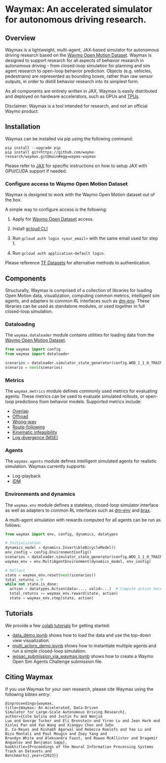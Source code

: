 # Waymax: An accelerated simulator for autonomous driving research.

## Overview

Waymax is a lightweight, multi-agent, JAX-based simulator for autonomous driving
research based on the [Waymo Open Motion Dataset](https://waymo.com/open/).
Waymax is designed to support research for all aspects of behavior research in
autonomous driving - from closed-loop simulation for planning and sim agent
research to open-loop behavior prediction. Objects (e.g. vehicles, pedestrians)
are represented as bounding boxes, rather than raw sensor outputs, in order to
distill behavior research into its simplest form.

As all components are entirely written in JAX, Waymax is easily distributed and
deployed on hardware accelerators, such as GPUs and
[TPUs](https://cloud.google.com/tpu).

Disclaimer: Waymax is a tool intended for research, and not an official Waymo
product.

## Installation

Waymax can be installed via pip using the following command:

```
pip install --upgrade pip
pip install git+https://github.com/waymo-research/waymax.git@main#egg=waymo-waymax
```

Please refer to [JAX](https://github.com/google/jax#installation) for specific
instructions on how to setup JAX with GPU/CUDA support if needed.

### Configure access to Waymo Open Motion Dataset

Waymax is designed to work with the Waymo Open Motion dataset out of the box.

A simple way to configure access is the following:

1.  Apply for [Waymo Open Dataset](https://waymo.com/open) access.

2.  Install [gcloud CLI](https://cloud.google.com/sdk/docs/install)

3.  Run `gcloud auth login <your_email>` with the same email used for step 1.

4.  Run `gcloud auth application-default login`.

Please reference
[TF Datasets](https://www.tensorflow.org/datasets/gcs#authentication) for
alternative methods to authentication.

## Components

Structurally, Waymax is comprised of a collection of libraries for loading Open
Motion data, visualization, computing common metrics, intelligent sim agents,
and adapters to common RL interfaces such as
[dm-env](https://github.com/deepmind/dm_env). These libraries can be used as
standalone modules, or used together in full closed-loop simulation.

### Dataloading

The `waymax.dataloader` module contains utilities for loading data from the
[Waymo Open Motion Dataset](https://waymo.com/open/).

```python
from waymax import config
from waymax import dataloader

scenarios = dataloader.simulator_state_generator(config.WOD_1_1_0_TRAINING)
scenario = next(scenarios)
```

### Metrics

The `waymax.metrics` module defines commonly used metrics for evaluating agents.
These metrics can be used to evaluate simulated rollouts, or open-loop
predictions from behavior models. Supported metrics include:

-   [Overlap](https://github.com/waymo-research/waymax/tree/main/waymax/metrics/overlap.py)
-   [Offroad](https://github.com/waymo-research/waymax/tree/main/waymax/metrics/roadgraph.py)
-   [Wrong-way](https://github.com/waymo-research/waymax/tree/main/waymax/metrics/roadgraph.py)
-   [Route-following](https://github.com/waymo-research/waymax/tree/main/waymax/metrics/route.py)
-   [Kinematic infeasibility](https://github.com/waymo-research/waymax/tree/main/waymax/metrics/comfort.py)
-   [Log divergence (MSE)](https://github.com/waymo-research/waymax/tree/main/waymax/metrics/imitation.py)

### Agents

The `waymax.agents` module defines intelligent simulated agents for realistic
simulation. Waymax currently supports:

-   Log-playback
-   [IDM](https://github.com/waymo-research/waymax/tree/main/waymax/agents/waypoint_following_agent.py)

### Environments and dynamics

The `waymax.env` module defines a stateless, closed-loop simulator interface as
well as adapters to common RL interfaces such as
[dm-env](https://github.com/deepmind/dm_env) and
[brax](https://github.com/google/brax).

A multi-agent simulation with rewards computed for all agents can be run as
follows:

```python
from waymax import env, config, dynamics, datatypes

# Initialization
dynamics_model = dynamics.InvertibleBicycleModel()
env_config = config.EnvironmentConfig()
scenarios = dataloader.simulator_state_generator(config.WOD_1_1_0_TRAINING)
waymax_env = env.MultiAgentEnvironment(dynamics_model, env_config)

# Rollout
state = waymax_env.reset(next(scenarios))
total_returns = 0
while not state.is_done:
  action = datatypes.Action(data=..., valid=...)  # Compute action here
  total_returns += waymax_env.reward(state, action)
  state = waymax_env.step(state, action)
```

## Tutorials

We provide a few
[colab tutorials](https://github.com/waymo-research/waymax/blob/main/docs/notebooks) for
getting started:

-   [data_demo.ipynb](https://github.com/waymo-research/waymax/blob/main/docs/notebooks/data_demo.ipynb)
    shows how to load the data and use the top-down view visualization.
-   [multi_actors_demo.ipynb](https://github.com/waymo-research/waymax/blob/main/docs/notebooks/multi_actors_demo.ipynb)
    shows how to instantiate multiple agents and run a simple closed-loop
    simulation.
-   [wosac_submission_via_waymax.ipynb](https://github.com/waymo-research/waymax/blob/main/docs/notebooks/wosac_submission_via_waymax.ipynb)
    shows how to create a Waymo Open Sim Agents Challenge submission file.

## Citing Waymax

If you use Waymax for your own research, please cite Waymax using the following
bibtex entry:

```
@inproceedings{waymax,
title={Waymax: An Accelerated, Data-Driven
Simulator for Large-Scale Autonomous Driving Research},
author={Cole Gulino and Justin Fu and Wenjie
Luo and George Tucker and Eli Bronstein and Yiren Lu and Jean Harb and Xinlei Pan and Yan Wang and Xiangyu Chen and John
D. Co-Reyes and Rishabh Agarwal and Rebecca Roelofs and Yao Lu and Nico Montali and Paul Mougin and Zoey Yang and
Brandyn White and Aleksandra Faust, and Rowan McAllister and Dragomir Anguelov and Benjamin Sapp},
booktitle={Proceedings of the Neural Information Processing Systems Track on Datasets and
Benchmarks},year={2023}}
```

